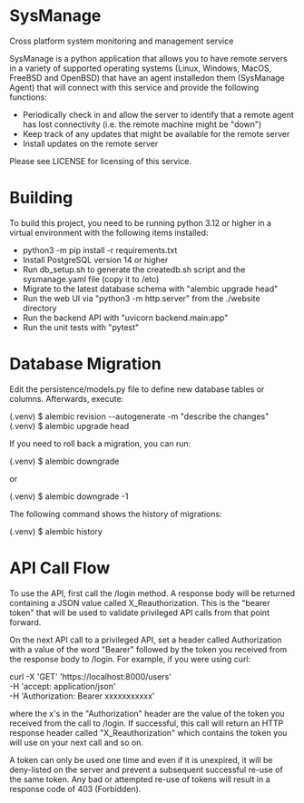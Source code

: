 # SysManage
Cross platform system monitoring and management service

SysManage is a python application that allows you to have remote servers
in a variety of supported operating systems (Linux, Windows, MacOS, FreeBSD and
OpenBSD) that have an agent installedon them (SysManage Agent) that will
connect with this service and provide the following functions:

- Periodically check in and allow the server to identify that a remote agent
has lost connectivity (i.e. the remote machine might be "down")
- Keep track of any updates that might be available for the remote server
- Install updates on the remote server

Please see LICENSE for licensing of this service.

# Building
To build this project, you need to be running python 3.12 or higher in a 
virtual environment with the following items installed:

- python3 -m pip install -r requirements.txt
- Install PostgreSQL version 14 or higher
- Run db_setup.sh to generate the createdb.sh script and the
sysmanage.yaml file (copy it to /etc)
- Migrate to the latest database schema with "alembic upgrade head"
- Run the web UI via "python3 -m http.server" from the ./website
directory
- Run the backend API with "uvicorn backend.main:app"
- Run the unit tests with "pytest"

# Database Migration
Edit the persistence/models.py file to define new database tables or
columns.  Afterwards, execute:

(.venv) $ alembic revision --autogenerate -m "describe the changes"
(.venv) $ alembic upgrade head

If you need to roll back a migration, you can run:

(.venv) $ alembic downgrade <revision>

or

(.venv) $ alembic downgrade -1

The following command shows the history of migrations:

(.venv) $ alembic history

# API Call Flow

To use the API, first call the /login method.  A response body will be
returned containing a JSON value called X_Reauthorization.  This is the
"bearer token" that will be used to validate privileged API calls from that
point forward.

On the next API call to a privileged API, set a header called
Authorization with a value of the word "Bearer" followed by the token
you received from the response body to /login.  For example, if you
were using curl:

curl -X 'GET' 'https://localhost:8000/users' \
  -H 'accept: application/json' \
  -H 'Authorization: Bearer xxxxxxxxxxx'

where the x's in the "Authorization" header are the value of the token
you received from the call to /login.  If successful, this call will return
an HTTP response header called "X_Reauthorization" which contains the token
you will use on your next call and so on.

A token can only be used one time and even if it is unexpired, it will be
deny-listed on the server and prevent a subsequent successful re-use of the
same token.  Any bad or attempted re-use of tokens will result in a response
code of 403 (Forbidden).